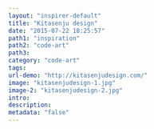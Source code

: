 ```yaml
---
layout: "inspirer-default"
title: "Kitasenju design"
date: "2015-07-22 18:25:57"
path1: "inspiration"
path2: "code-art"
path3:
category: "code-art"
tags:
url-demo: "http://kitasenjudesign.com/"
image: "kitasenjudesign-1.jpg"
image-2: "kitasenjudesign-2.jpg"
intro:
description:
metadata: "false"
---
```

